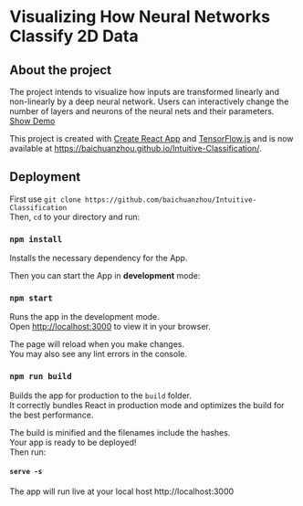 # Visualizing How Neural Networks Classify 2D Data

## About the project
The project intends to visualize how inputs are transformed linearly and non-linearly by a deep neural network. Users can interactively change 
the number of layers and neurons of the neural nets and their parameters. 
[Show Demo](classification.png)

This project is created with [Create React App](https://github.com/facebook/create-react-app) and [TensorFlow.js](https://www.tensorflow.org/js)
and is now available at https://baichuanzhou.github.io/Intuitive-Classification/.

## Deployment

First use `git clone https://github.com/baichuanzhou/Intuitive-Classification` \
Then, `cd` to your directory and run: 

### `npm install`
Installs the necessary dependency for the App.

Then you can start the App in **development** mode:

### `npm start`
Runs the app in the development mode.\
Open [http://localhost:3000](http://localhost:3000) to view it in your browser.

The page will reload when you make changes.\
You may also see any lint errors in the console.

### `npm run build`
Builds the app for production to the `build` folder.\
It correctly bundles React in production mode and optimizes the build for the best performance.

The build is minified and the filenames include the hashes.\
Your app is ready to be deployed!\
Then run:
#### `serve -s`
The app will run live at your local host http://localhost:3000

